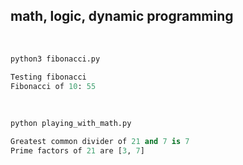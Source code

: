 ## math, logic, dynamic programming

<br>


```python
python3 fibonacci.py

Testing fibonacci
Fibonacci of 10: 55
```

<br>

```python
python playing_with_math.py

Greatest common divider of 21 and 7 is 7
Prime factors of 21 are [3, 7]
```
